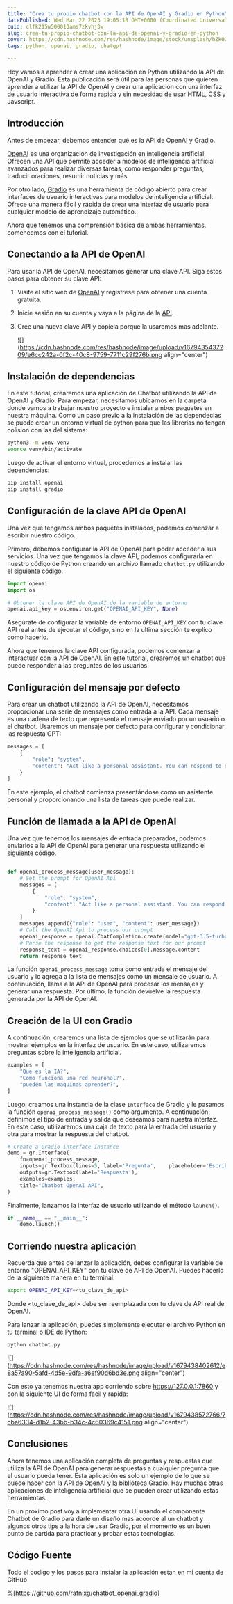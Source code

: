 ```yaml
---
title: "Crea tu propio chatbot con la API de OpenAI y Gradio en Python"
datePublished: Wed Mar 22 2023 19:05:18 GMT+0000 (Coordinated Universal Time)
cuid: clfk215w500010ams7zkvhj3w
slug: crea-tu-propio-chatbot-con-la-api-de-openai-y-gradio-en-python
cover: https://cdn.hashnode.com/res/hashnode/image/stock/unsplash/hZkOZGtlA5w/upload/b8b7ca97aff3fe83363c9b90c6177dd9.jpeg
tags: python, openai, gradio, chatgpt

---
```


Hoy vamos a aprender a crear una aplicación en Python utilizando la API de OpenAI y Gradio. Esta publicación será útil para las personas que quieren aprender a utilizar la API de OpenAI y crear una aplicación con una interfaz de usuario interactiva de forma rapida y sin necesidad de usar HTML, CSS y Javscript.

## Introducción

Antes de empezar, debemos entender qué es la API de OpenAI y Gradio.

[OpenAI](https://openai.com/) es una organización de investigación en inteligencia artificial. Ofrecen una API que permite acceder a modelos de inteligencia artificial avanzados para realizar diversas tareas, como responder preguntas, traducir oraciones, resumir noticias y más.

Por otro lado, [Gradio](https://gradio.app/) es una herramienta de código abierto para crear interfaces de usuario interactivas para modelos de inteligencia artificial. Ofrece una manera fácil y rápida de crear una interfaz de usuario para cualquier modelo de aprendizaje automático.

Ahora que tenemos una comprensión básica de ambas herramientas, comencemos con el tutorial.

## **Conectando a la API de OpenAI**

Para usar la API de OpenAI, necesitamos generar una clave API. Siga estos pasos para obtener su clave API:

1. Visite el sitio web de [OpenAI](https://platform.openai.com/signup) y regístrese para obtener una cuenta gratuita.
    
2. Inicie sesión en su cuenta y vaya a la página de la [API](https://platform.openai.com/account/api-keys).
    
3. Cree una nueva clave API y cópiela porque la usaremos mas adelante.
    
    ![](https://cdn.hashnode.com/res/hashnode/image/upload/v1679435437209/e6cc242a-0f2c-40c8-9759-7711c29f276b.png align="center")
    

## Instalación de dependencias

En este tutorial, crearemos una aplicación de Chatbot utilizando la API de OpenAI y Gradio. Para empezar, necesitamos ubicarnos en la carpeta donde vamos a trabajar nuestro proyecto e instalar ambos paquetes en nuestra máquina. Como un paso previo a la instalación de las dependecias se puede crear un entorno virtual de python para que las librerias no tengan colision con las del sistema:

```bash
python3 -m venv venv
source venv/bin/activate
```

Luego de activar el entorno virtual, procedemos a instalar las dependencias:

```bash
pip install openai
pip install gradio
```

## Configuración de la clave API de OpenAI

Una vez que tengamos ambos paquetes instalados, podemos comenzar a escribir nuestro código.

Primero, debemos configurar la API de OpenAI para poder acceder a sus servicios. Una vez que tengamos la clave API, podemos configurarla en nuestro código de Python creando un archivo llamado `chatbot.py` utilizando el siguiente código.

```python
import openai
import os

# Obtener la clave API de OpenAI de la variable de entorno
openai.api_key = os.environ.get("OPENAI_API_KEY", None)
```

Asegúrate de configurar la variable de entorno `OPENAI_API_KEY` con tu clave API real antes de ejecutar el código, sino en la ultima sección te explico como hacerlo.

Ahora que tenemos la clave API configurada, podemos comenzar a interactuar con la API de OpenAI. En este tutorial, crearemos un chatbot que puede responder a las preguntas de los usuarios.

## Configuración del mensaje por defecto

Para crear un chatbot utilizando la API de OpenAI, necesitamos proporcionar una serie de mensajes como entrada a la API. Cada mensaje es una cadena de texto que representa el mensaje enviado por un usuario o el chatbot. Usaremos un mensaje por defecto para configurar y condicionar las respuesta GPT:

```python
messages = [
    {
        "role": "system",
        "content": "Act like a personal assistant. You can respond to questions, translate sentences, summarize news, and give recommendations."
    }
]
```

En este ejemplo, el chatbot comienza presentándose como un asistente personal y proporcionando una lista de tareas que puede realizar.

## Función de llamada a la API de OpenAI

Una vez que tenemos los mensajes de entrada preparados, podemos enviarlos a la API de OpenAI para generar una respuesta utilizando el siguiente código.

```python

def openai_process_message(user_message):
    # Set the prompt for OpenAI Api
    messages = [
        {
            "role": "system",
            "content": "Act like a personal assistant. You can respond to questions, translate sentences, summarize news, and give recommendations."
        }
    ]
    messages.append({"role": "user", "content": user_message})
    # Call the OpenAI Api to process our prompt
    openai_response = openai.ChatCompletion.create(model="gpt-3.5-turbo", messages=messages, max_tokens=2000)
    # Parse the response to get the response text for our prompt
    response_text = openai_response.choices[0].message.content
    return response_text
```

La función `openai_process_message` toma como entrada el mensaje del usuario y lo agrega a la lista de mensajes como un mensaje de usuario. A continuación, llama a la API de OpenAI para procesar los mensajes y generar una respuesta. Por último, la función devuelve la respuesta generada por la API de OpenAI.

## Creación de la UI con Gradio

A continuación, crearemos una lista de ejemplos que se utilizarán para mostrar ejemplos en la interfaz de usuario. En este caso, utilizaremos preguntas sobre la inteligencia artificial.

```python
examples = [
    "Que es la IA?",
    "Como funciona una red neuronal?",
    "pueden las maquinas aprender?",
]
```

Luego, creamos una instancia de la clase `Interface` de Gradio y le pasamos la función `openai_process_message()` como argumento. A continuación, definimos el tipo de entrada y salida que deseamos para nuestra interfaz. En este caso, utilizaremos una caja de texto para la entrada del usuario y otra para mostrar la respuesta del chatbot.

```python
# Create a Gradio interface instance
demo = gr.Interface(
    fn=openai_process_message,
    inputs=gr.Textbox(lines=5, label='Pregunta',    placeholder='Escribe tu pregunta aquí...'),
    outputs=gr.Textbox(label='Respuesta'),
    examples=examples,
    title="Chatbot OpenAI API",
)
```

Finalmente, lanzamos la interfaz de usuario utilizando el método `launch()`.

```python
if __name__ == "__main__":
    demo.launch()
```

## Corriendo nuestra aplicación

Recuerda que antes de lanzar la aplicación, debes configurar la variable de entorno "OPENAI\_API\_KEY" con tu clave de API de OpenAI. Puedes hacerlo de la siguiente manera en tu terminal:

```bash
export OPENAI_API_KEY=<tu_clave_de_api>
```

Donde &lt;tu\_clave\_de\_api&gt; debe ser reemplazada con tu clave de API real de OpenAI.

Para lanzar la aplicación, puedes simplemente ejecutar el archivo Python en tu terminal o IDE de Python:

```bash
python chatbot.py
```

![](https://cdn.hashnode.com/res/hashnode/image/upload/v1679438402612/e8a57a90-5afd-4d5e-9dfa-a6ef90d6bd3e.png align="center")

Con esto ya tenemos nuestra app corriendo sobre https://127.0.0.1:7860 y con la siguiente UI de forma facil y rapida:

![](https://cdn.hashnode.com/res/hashnode/image/upload/v1679438572766/7cba6334-d1b2-43bb-b34c-4c60369c4151.png align="center")

## Conclusiones

Ahora tenemos una aplicación completa de preguntas y respuestas que utiliza la API de OpenAI para generar respuestas a cualquier pregunta que el usuario pueda tener. Esta aplicación es solo un ejemplo de lo que se puede hacer con la API de OpenAI y la biblioteca Gradio. Hay muchas otras aplicaciones de inteligencia artificial que se pueden crear utilizando estas herramientas.

En un proximo post voy a implementar otra UI usando el componente Chatbot de Gradio para darle un diseño mas acoorde al un chatbot y algunos otros tips a la hora de usar Gradio, por el momento es un buen punto de partida para practicar y probar estas tecnologias.

## Código Fuente

Todo el codigo y los pasos para instalar la aplicación estan en mi cuenta de GitHub

%[https://github.com/rafnixg/chatbot_openai_gradio]